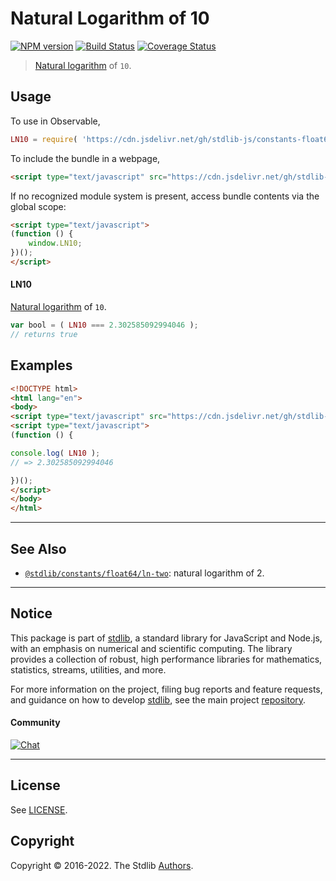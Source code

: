 <!--

@license Apache-2.0

Copyright (c) 2018 The Stdlib Authors.

Licensed under the Apache License, Version 2.0 (the "License");
you may not use this file except in compliance with the License.
You may obtain a copy of the License at

   http://www.apache.org/licenses/LICENSE-2.0

Unless required by applicable law or agreed to in writing, software
distributed under the License is distributed on an "AS IS" BASIS,
WITHOUT WARRANTIES OR CONDITIONS OF ANY KIND, either express or implied.
See the License for the specific language governing permissions and
limitations under the License.

-->

# Natural Logarithm of 10

[![NPM version][npm-image]][npm-url] [![Build Status][test-image]][test-url] [![Coverage Status][coverage-image]][coverage-url] <!-- [![dependencies][dependencies-image]][dependencies-url] -->

> [Natural logarithm][@stdlib/math/base/special/ln] of `10`.



<section class="usage">

## Usage

To use in Observable,

```javascript
LN10 = require( 'https://cdn.jsdelivr.net/gh/stdlib-js/constants-float64-ln-ten@umd/bundle.js' )
```

To include the bundle in a webpage,

```html
<script type="text/javascript" src="https://cdn.jsdelivr.net/gh/stdlib-js/constants-float64-ln-ten@umd/bundle.js"></script>
```

If no recognized module system is present, access bundle contents via the global scope:

```html
<script type="text/javascript">
(function () {
    window.LN10;
})();
</script>
```

#### LN10

[Natural logarithm][@stdlib/math/base/special/ln] of `10`.

```javascript
var bool = ( LN10 === 2.302585092994046 );
// returns true
```

</section>

<!-- /.usage -->

<section class="examples">

## Examples

<!-- TODO: better example -->

<!-- eslint no-undef: "error" -->

```html
<!DOCTYPE html>
<html lang="en">
<body>
<script type="text/javascript" src="https://cdn.jsdelivr.net/gh/stdlib-js/constants-float64-ln-ten@umd/bundle.js"></script>
<script type="text/javascript">
(function () {

console.log( LN10 );
// => 2.302585092994046

})();
</script>
</body>
</html>
```

</section>

<!-- /.examples -->

<!-- Section for related `stdlib` packages. Do not manually edit this section, as it is automatically populated. -->

<section class="related">

* * *

## See Also

-   <span class="package-name">[`@stdlib/constants/float64/ln-two`][@stdlib/constants/float64/ln-two]</span><span class="delimiter">: </span><span class="description">natural logarithm of 2.</span>

</section>

<!-- /.related -->

<!-- Section for all links. Make sure to keep an empty line after the `section` element and another before the `/section` close. -->


<section class="main-repo" >

* * *

## Notice

This package is part of [stdlib][stdlib], a standard library for JavaScript and Node.js, with an emphasis on numerical and scientific computing. The library provides a collection of robust, high performance libraries for mathematics, statistics, streams, utilities, and more.

For more information on the project, filing bug reports and feature requests, and guidance on how to develop [stdlib][stdlib], see the main project [repository][stdlib].

#### Community

[![Chat][chat-image]][chat-url]

---

## License

See [LICENSE][stdlib-license].


## Copyright

Copyright &copy; 2016-2022. The Stdlib [Authors][stdlib-authors].

</section>

<!-- /.stdlib -->

<!-- Section for all links. Make sure to keep an empty line after the `section` element and another before the `/section` close. -->

<section class="links">

[npm-image]: http://img.shields.io/npm/v/@stdlib/constants-float64-ln-ten.svg
[npm-url]: https://npmjs.org/package/@stdlib/constants-float64-ln-ten

[test-image]: https://github.com/stdlib-js/constants-float64-ln-ten/actions/workflows/test.yml/badge.svg?branch=main
[test-url]: https://github.com/stdlib-js/constants-float64-ln-ten/actions/workflows/test.yml?query=branch:main

[coverage-image]: https://img.shields.io/codecov/c/github/stdlib-js/constants-float64-ln-ten/main.svg
[coverage-url]: https://codecov.io/github/stdlib-js/constants-float64-ln-ten?branch=main

<!--

[dependencies-image]: https://img.shields.io/david/stdlib-js/constants-float64-ln-ten.svg
[dependencies-url]: https://david-dm.org/stdlib-js/constants-float64-ln-ten/main

-->

[chat-image]: https://img.shields.io/gitter/room/stdlib-js/stdlib.svg
[chat-url]: https://gitter.im/stdlib-js/stdlib/

[stdlib]: https://github.com/stdlib-js/stdlib

[stdlib-authors]: https://github.com/stdlib-js/stdlib/graphs/contributors

[umd]: https://github.com/umdjs/umd
[es-module]: https://developer.mozilla.org/en-US/docs/Web/JavaScript/Guide/Modules

[deno-url]: https://github.com/stdlib-js/constants-float64-ln-ten/tree/deno
[umd-url]: https://github.com/stdlib-js/constants-float64-ln-ten/tree/umd
[esm-url]: https://github.com/stdlib-js/constants-float64-ln-ten/tree/esm

[stdlib-license]: https://raw.githubusercontent.com/stdlib-js/constants-float64-ln-ten/main/LICENSE

[@stdlib/math/base/special/ln]: https://github.com/stdlib-js/math-base-special-ln/tree/umd

<!-- <related-links> -->

[@stdlib/constants/float64/ln-two]: https://github.com/stdlib-js/constants-float64-ln-two/tree/umd

<!-- </related-links> -->

</section>

<!-- /.links -->
